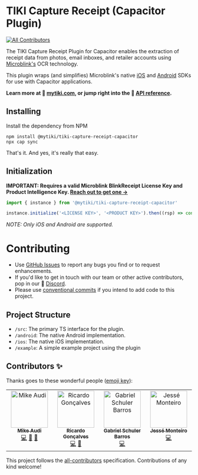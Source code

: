 # TIKI Capture Receipt (Capacitor Plugin)

<!-- ALL-CONTRIBUTORS-BADGE:START - Do not remove or modify this section -->

[![All Contributors](https://img.shields.io/badge/all_contributors-4-orange.svg?style=flat-square)](#contributors-)

<!-- ALL-CONTRIBUTORS-BADGE:END -->

The TIKI Capture Receipt Plugin for Capacitor enables the extraction of receipt data from photos, email inboxes, and retailer accounts using [Microblink's](https://microblink.com) OCR technology.

This plugin wraps (and simplifies) Microblink's native [iOS](https://github.com/BlinkReceipt/blinkreceipt-ios) and [Android](https://github.com/BlinkReceipt/blinkreceipt-android) SDKs for use with Capacitor applications.

**Learn more at 🍍 [mytiki.com](https://mytiki.com), or jump right into the 📘 [API reference](https://tiki-capture-receipt-capacitor.mytiki.com).**

## Installing

Install the dependency from NPM

```
npm install @mytiki/tiki-capture-receipt-capacitor
npx cap sync
```

That's it. And yes, it's really that easy.

## Initialization

**IMPORTANT: Requires a valid Microblink BlinkReceipt License Key and Product Intelligence Key. [Reach out to get one →](https://mytiki.com)**

```ts
import { instance } from '@mytiki/tiki-capture-receipt-capacitor'

instance.initialize('<LICENSE KEY>', '<PRODUCT KEY>').then((rsp) => console.log(`initialized`))
```

_NOTE: Only iOS and Android are supported._

# Contributing

- Use [GitHub Issues](https://github.com/tiki/tiki-capture-receipt-capacitor/issues) to report any bugs you find or to request enhancements.
- If you'd like to get in touch with our team or other active contributors, pop in our 👾 [Discord](https://discord.gg/tiki).
- Please use [conventional commits](https://www.conventionalcommits.org/en/v1.0.0/) if you intend to add code to this project.

## Project Structure

- `/src`: The primary TS interface for the plugin.
- `/android`: The native Android implementation.
- `/ios`: The native iOS implementation.
- `/example`: A simple example project using the plugin

## Contributors ✨

Thanks goes to these wonderful people ([emoji key](https://allcontributors.org/docs/en/emoji-key)):

<!-- ALL-CONTRIBUTORS-LIST:START - Do not remove or modify this section -->
<!-- prettier-ignore-start -->
<!-- markdownlint-disable -->
<table>
  <tbody>
    <tr>
      <td align="center" valign="top" width="14.28%"><a href="http://mytiki.com"><img src="https://avatars.githubusercontent.com/u/3769672?v=4?s=100" width="100px;" alt="Mike Audi"/><br /><sub><b>Mike Audi</b></sub></a><br /><a href="https://github.com/tiki/tiki-capture-receipt-capacitor/commits?author=mike-audi" title="Code">💻</a> <a href="https://github.com/tiki/tiki-capture-receipt-capacitor/commits?author=mike-audi" title="Documentation">📖</a> <a href="https://github.com/tiki/tiki-capture-receipt-capacitor/pulls?q=is%3Apr+reviewed-by%3Amike-audi" title="Reviewed Pull Requests">👀</a></td>
      <td align="center" valign="top" width="14.28%"><a href="https://www.linkedin.com/in/ricardolg/"><img src="https://avatars.githubusercontent.com/u/8357343?v=4?s=100" width="100px;" alt="Ricardo Gonçalves"/><br /><sub><b>Ricardo Gonçalves</b></sub></a><br /><a href="https://github.com/tiki/tiki-capture-receipt-capacitor/commits?author=ricardobrg" title="Code">💻</a> <a href="https://github.com/tiki/tiki-capture-receipt-capacitor/pulls?q=is%3Apr+reviewed-by%3Aricardobrg" title="Reviewed Pull Requests">👀</a></td>
      <td align="center" valign="top" width="14.28%"><a href="https://github.com/Schuler-Gabriel"><img src="https://avatars.githubusercontent.com/u/85256777?v=4?s=100" width="100px;" alt="Gabriel Schuler Barros"/><br /><sub><b>Gabriel Schuler Barros</b></sub></a><br /><a href="https://github.com/tiki/tiki-capture-receipt-capacitor/commits?author=Schuler-Gabriel" title="Code">💻</a></td>
      <td align="center" valign="top" width="14.28%"><a href="http://www.jessemonteiro.com"><img src="https://avatars.githubusercontent.com/u/8730443?v=4?s=100" width="100px;" alt="Jessé Monteiro"/><br /><sub><b>Jessé Monteiro</b></sub></a><br /><a href="https://github.com/tiki/tiki-capture-receipt-capacitor/commits?author=JesseMonteiro" title="Code">💻</a></td>
    </tr>
  </tbody>
</table>

<!-- markdownlint-restore -->
<!-- prettier-ignore-end -->

<!-- ALL-CONTRIBUTORS-LIST:END -->

This project follows the [all-contributors](https://github.com/all-contributors/all-contributors) specification. Contributions of any kind welcome!
